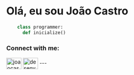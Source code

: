 # Olá, eu sou João Castro 


```python
    class programmer:
      def inicialize()
```

<p align="left">
    <h3 align="left">Connect with me:</h3>
<a href="https://linkedin.com/in/joaocastro125" target="_blank"><img align="center" src="https://github.com/marcodotcastro/marcodotcastro/blob/master/linkedin.png?raw=true" alt="joaocastro" height="30" width="40" /></a>   
    <a href="https://instagram.com/joaocastro125" target="_blank"><img align="center" src="https://github.com/joaocastro0429/instagram.png?raw=true" alt="desenvolvendome" height="30" width="40"/></a>
---

